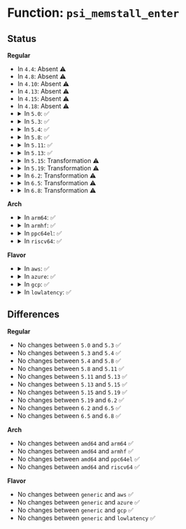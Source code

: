 # Function: <code>psi_memstall_enter</code>

## Status
<b>Regular</b>
<ul>
<li>
In <code>4.4</code>: Absent ⚠️
</li>
<li>
In <code>4.8</code>: Absent ⚠️
</li>
<li>
In <code>4.10</code>: Absent ⚠️
</li>
<li>
In <code>4.13</code>: Absent ⚠️
</li>
<li>
In <code>4.15</code>: Absent ⚠️
</li>
<li>
In <code>4.18</code>: Absent ⚠️
</li>
<li>
<details>
<summary>In <code>5.0</code>: ✅</summary>

```c
void psi_memstall_enter(long unsigned int *flags);
```

**Collision:** Unique Global

**Inline:** No

**Transformation:** False

**Instances:**

```
In kernel/sched/psi.c (ffffffff810ef790)
Location: kernel/sched/psi.c:572
Inline: False
Direct callers:
  - mm/filemap.c:do_read_cache_page
  - mm/filemap.c:do_read_cache_page
  - mm/filemap.c:filemap_fault
  - mm/filemap.c:generic_file_buffered_read
  - mm/filemap.c:__lock_page_killable
  - mm/filemap.c:__lock_page
  - mm/filemap.c:put_and_wait_on_page_locked
  - mm/page_alloc.c:__alloc_pages_slowpath
  - mm/vmscan.c:balance_pgdat
  - mm/vmscan.c:try_to_free_mem_cgroup_pages
  - mm/compaction.c:kcompactd
```
**Symbols:**

```
ffffffff810ef790-ffffffff810ef80e: psi_memstall_enter (STB_GLOBAL)
```
</details>
</li>
<li>
<details>
<summary>In <code>5.3</code>: ✅</summary>

```c
void psi_memstall_enter(long unsigned int *flags);
```

**Collision:** Unique Global

**Inline:** No

**Transformation:** False

**Instances:**

```
In kernel/sched/psi.c (ffffffff810f6c20)
Location: kernel/sched/psi.c:812
Inline: False
Direct callers:
  - mm/filemap.c:do_read_cache_page
  - mm/filemap.c:do_read_cache_page
  - mm/filemap.c:filemap_fault
  - mm/filemap.c:generic_file_buffered_read
  - mm/filemap.c:__lock_page_or_retry
  - mm/filemap.c:__lock_page_or_retry
  - mm/filemap.c:__lock_page_killable
  - mm/filemap.c:__lock_page
  - mm/filemap.c:put_and_wait_on_page_locked
  - mm/vmscan.c:balance_pgdat
  - mm/vmscan.c:try_to_free_mem_cgroup_pages
  - mm/compaction.c:kcompactd
  - mm/page_alloc.c:__alloc_pages_slowpath
  - mm/page_alloc.c:__alloc_pages_direct_compact
  - block/blk-cgroup.c:blkcg_maybe_throttle_current
```
**Symbols:**

```
ffffffff810f6c20-ffffffff810f6ca4: psi_memstall_enter (STB_GLOBAL)
```
</details>
</li>
<li>
<details>
<summary>In <code>5.4</code>: ✅</summary>

```c
void psi_memstall_enter(long unsigned int *flags);
```

**Collision:** Unique Global

**Inline:** No

**Transformation:** False

**Instances:**

```
In kernel/sched/psi.c (ffffffff811029b0)
Location: kernel/sched/psi.c:813
Inline: False
Direct callers:
  - mm/filemap.c:do_read_cache_page
  - mm/filemap.c:do_read_cache_page
  - mm/filemap.c:filemap_fault
  - mm/filemap.c:generic_file_buffered_read
  - mm/filemap.c:__lock_page_or_retry
  - mm/filemap.c:__lock_page_or_retry
  - mm/filemap.c:__lock_page_killable
  - mm/filemap.c:__lock_page
  - mm/filemap.c:put_and_wait_on_page_locked
  - mm/vmscan.c:balance_pgdat
  - mm/vmscan.c:try_to_free_mem_cgroup_pages
  - mm/compaction.c:kcompactd
  - mm/page_alloc.c:__alloc_pages_slowpath
  - mm/page_alloc.c:__alloc_pages_direct_compact
  - mm/memcontrol.c:mem_cgroup_handle_over_high
  - block/blk-core.c:submit_bio
  - block/blk-cgroup.c:blkcg_maybe_throttle_current
```
**Symbols:**

```
ffffffff811029b0-ffffffff81102a34: psi_memstall_enter (STB_GLOBAL)
```
</details>
</li>
<li>
<details>
<summary>In <code>5.8</code>: ✅</summary>

```c
void psi_memstall_enter(long unsigned int *flags);
```

**Collision:** Unique Global

**Inline:** No

**Transformation:** False

**Instances:**

```
In kernel/sched/psi.c (ffffffff8110d9d0)
Location: kernel/sched/psi.c:860
Inline: False
Direct callers:
  - mm/filemap.c:wait_on_page_bit_common
  - mm/vmscan.c:balance_pgdat
  - mm/vmscan.c:try_to_free_mem_cgroup_pages
  - mm/compaction.c:kcompactd
  - mm/page_alloc.c:__alloc_pages_direct_compact
  - mm/page_io.c:swap_readpage
  - mm/memcontrol.c:mem_cgroup_handle_over_high
  - block/blk-core.c:submit_bio
  - block/blk-cgroup.c:blkcg_maybe_throttle_blkg
```
**Symbols:**

```
ffffffff8110d9d0-ffffffff8110da58: psi_memstall_enter (STB_GLOBAL)
```
</details>
</li>
<li>
<details>
<summary>In <code>5.11</code>: ✅</summary>

```c
void psi_memstall_enter(long unsigned int *flags);
```

**Collision:** Unique Global

**Inline:** No

**Transformation:** False

**Instances:**

```
In kernel/sched/psi.c (ffffffff8110acc0)
Location: kernel/sched/psi.c:876
Inline: False
Direct callers:
  - mm/filemap.c:wait_on_page_bit_common
  - mm/vmscan.c:balance_pgdat
  - mm/compaction.c:kcompactd
  - mm/page_alloc.c:__alloc_pages_direct_compact
  - mm/page_io.c:swap_readpage
  - mm/memcontrol.c:try_charge
  - mm/memcontrol.c:mem_cgroup_handle_over_high
  - block/blk-core.c:submit_bio
  - block/blk-cgroup.c:blkcg_maybe_throttle_blkg
```
**Symbols:**

```
ffffffff8110acc0-ffffffff8110ad79: psi_memstall_enter (STB_GLOBAL)
```
</details>
</li>
<li>
<details>
<summary>In <code>5.13</code>: ✅</summary>

```c
void psi_memstall_enter(long unsigned int *flags);
```

**Collision:** Unique Global

**Inline:** No

**Transformation:** False

**Instances:**

```
In kernel/sched/psi.c (ffffffff8110c8f0)
Location: kernel/sched/psi.c:888
Inline: False
Direct callers:
  - mm/filemap.c:wait_on_page_bit_common
  - mm/vmscan.c:balance_pgdat
  - mm/compaction.c:kcompactd
  - mm/page_alloc.c:__alloc_pages_direct_compact
  - mm/page_io.c:swap_readpage
  - mm/memcontrol.c:try_charge
  - mm/memcontrol.c:mem_cgroup_handle_over_high
  - block/blk-core.c:submit_bio
  - block/blk-cgroup.c:blkcg_maybe_throttle_current
```
**Symbols:**

```
ffffffff8110c8f0-ffffffff8110c9a9: psi_memstall_enter (STB_GLOBAL)
```
</details>
</li>
<li>
<details>
<summary>In <code>5.15</code>: Transformation ⚠️</summary>

```c
void psi_memstall_enter(long unsigned int *flags);
```

**Collision:** Unique Global

**Inline:** No

**Transformation:** True

**Instances:**

```
In kernel/sched/psi.c (0)
Location: kernel/sched/psi.c:903
Inline: False
Direct callers:
  - mm/filemap.c:wait_on_page_bit_common
  - mm/vmscan.c:__node_reclaim
  - mm/vmscan.c:balance_pgdat
  - mm/compaction.c:kcompactd
  - mm/page_alloc.c:__alloc_pages_direct_compact
  - mm/page_io.c:swap_readpage
  - mm/memcontrol.c:try_charge_memcg
  - mm/memcontrol.c:mem_cgroup_handle_over_high
  - block/blk-core.c:submit_bio
  - block/blk-cgroup.c:blkcg_maybe_throttle_current
```
**Symbols:**

```
ffffffff81ca9557-ffffffff81ca956b: psi_memstall_enter.cold (STB_LOCAL)
ffffffff8112b920-ffffffff8112b9e7: psi_memstall_enter (STB_GLOBAL)
```
</details>
</li>
<li>
<details>
<summary>In <code>5.19</code>: Transformation ⚠️</summary>

```c
void psi_memstall_enter(long unsigned int *flags);
```

**Collision:** Unique Global

**Inline:** No

**Transformation:** True

**Instances:**

```
In kernel/sched/build_utility.c (0)
Location: kernel/sched/psi.c:901
Inline: False
Direct callers:
  - mm/filemap.c:do_read_cache_folio
  - mm/filemap.c:__folio_lock_or_retry
  - mm/filemap.c:__folio_lock_or_retry
  - mm/filemap.c:migration_entry_wait_on_locked
  - mm/vmscan.c:__node_reclaim
  - mm/vmscan.c:balance_pgdat
  - mm/compaction.c:kcompactd
  - mm/page_alloc.c:__alloc_pages_direct_compact
  - mm/page_io.c:swap_readpage
  - mm/memcontrol.c:try_charge_memcg
  - mm/memcontrol.c:mem_cgroup_handle_over_high
  - block/blk-cgroup.c:blkcg_maybe_throttle_current
```
**Symbols:**

```
ffffffff81e59561-ffffffff81e59576: psi_memstall_enter.cold (STB_LOCAL)
ffffffff8114c080-ffffffff8114c162: psi_memstall_enter (STB_GLOBAL)
```
</details>
</li>
<li>
<details>
<summary>In <code>6.2</code>: Transformation ⚠️</summary>

```c
void psi_memstall_enter(long unsigned int *flags);
```

**Collision:** Unique Global

**Inline:** No

**Transformation:** True

**Instances:**

```
In kernel/sched/build_utility.c (0)
Location: kernel/sched/psi.c:1021
Inline: False
Direct callers:
  - mm/filemap.c:filemap_read_folio
  - mm/filemap.c:migration_entry_wait_on_locked
  - mm/filemap.c:folio_wait_bit_common
  - mm/readahead.c:readahead_expand
  - mm/readahead.c:read_pages
  - mm/vmscan.c:__node_reclaim
  - mm/vmscan.c:balance_pgdat
  - mm/compaction.c:kcompactd
  - mm/page_alloc.c:__alloc_pages_direct_compact
  - mm/page_io.c:swap_readpage
  - mm/memcontrol.c:try_charge_memcg
  - mm/memcontrol.c:mem_cgroup_handle_over_high
  - block/blk-cgroup.c:blkcg_maybe_throttle_current
```
**Symbols:**

```
ffffffff820581dc-ffffffff820581f1: psi_memstall_enter.cold (STB_LOCAL)
ffffffff8117a8c0-ffffffff8117a9aa: psi_memstall_enter (STB_GLOBAL)
```
</details>
</li>
<li>
<details>
<summary>In <code>6.5</code>: Transformation ⚠️</summary>

```c
void psi_memstall_enter(long unsigned int *flags);
```

**Collision:** Unique Global

**Inline:** No

**Transformation:** True

**Instances:**

```
In kernel/sched/build_utility.c (0)
Location: kernel/sched/psi.c:1044
Inline: False
Direct callers:
  - mm/filemap.c:filemap_read_folio
  - mm/filemap.c:migration_entry_wait_on_locked
  - mm/filemap.c:folio_wait_bit_common
  - mm/readahead.c:readahead_expand
  - mm/readahead.c:readahead_expand
  - mm/readahead.c:read_pages
  - mm/vmscan.c:__node_reclaim
  - mm/vmscan.c:balance_pgdat
  - mm/compaction.c:kcompactd
  - mm/page_alloc.c:__alloc_pages_direct_compact
  - mm/page_io.c:swap_readpage
  - mm/memcontrol.c:try_charge_memcg
  - mm/memcontrol.c:mem_cgroup_handle_over_high
  - block/blk-cgroup.c:blkcg_maybe_throttle_current
```
**Symbols:**

```
ffffffff820d6ad4-ffffffff820d6ae9: psi_memstall_enter.cold (STB_LOCAL)
ffffffff8118b420-ffffffff8118b50c: psi_memstall_enter (STB_GLOBAL)
```
</details>
</li>
<li>
<details>
<summary>In <code>6.8</code>: Transformation ⚠️</summary>

```c
void psi_memstall_enter(long unsigned int *flags);
```

**Collision:** Unique Global

**Inline:** No

**Transformation:** True

**Instances:**

```
In kernel/sched/build_utility.c (0)
Location: kernel/sched/psi.c:1036
Inline: False
Direct callers:
  - mm/filemap.c:filemap_read_folio
  - mm/filemap.c:migration_entry_wait_on_locked
  - mm/filemap.c:folio_wait_bit_common
  - mm/readahead.c:readahead_expand
  - mm/readahead.c:readahead_expand
  - mm/readahead.c:read_pages
  - mm/vmscan.c:__node_reclaim
  - mm/vmscan.c:balance_pgdat
  - mm/compaction.c:kcompactd
  - mm/page_alloc.c:__alloc_pages_direct_compact
  - mm/page_io.c:swap_read_folio
  - mm/memcontrol.c:try_charge_memcg
  - mm/memcontrol.c:mem_cgroup_handle_over_high
  - mm/memcontrol.c:reclaim_high
  - block/blk-cgroup.c:blkcg_maybe_throttle_current
```
**Symbols:**

```
ffffffff821b1d6a-ffffffff821b1d7f: psi_memstall_enter.cold (STB_LOCAL)
ffffffff81199d50-ffffffff81199e3d: psi_memstall_enter (STB_GLOBAL)
```
</details>
</li>
</ul>
<b>Arch</b>
<ul>
<li>
<details>
<summary>In <code>arm64</code>: ✅</summary>

```c
void psi_memstall_enter(long unsigned int *flags);
```

**Collision:** Unique Global

**Inline:** No

**Transformation:** False

**Instances:**

```
In kernel/sched/psi.c (ffff800010167748)
Location: kernel/sched/psi.c:813
Inline: False
Direct callers:
  - mm/filemap.c:wait_on_page_bit_common
  - mm/vmscan.c:balance_pgdat
  - mm/vmscan.c:try_to_free_mem_cgroup_pages
  - mm/compaction.c:kcompactd
  - mm/page_alloc.c:__alloc_pages_slowpath
  - mm/page_alloc.c:__alloc_pages_direct_compact
  - mm/memcontrol.c:mem_cgroup_handle_over_high
  - block/blk-core.c:submit_bio
  - block/blk-cgroup.c:blkcg_maybe_throttle_current
```
**Symbols:**

```
ffff800010167748-ffff800010167820: psi_memstall_enter (STB_GLOBAL)
```
</details>
</li>
<li>
<details>
<summary>In <code>armhf</code>: ✅</summary>

```c
void psi_memstall_enter(long unsigned int *flags);
```

**Collision:** Unique Global

**Inline:** No

**Transformation:** False

**Instances:**

```
In kernel/sched/psi.c (c03b4584)
Location: kernel/sched/psi.c:813
Inline: False
Direct callers:
  - mm/filemap.c:do_read_cache_page
  - mm/filemap.c:do_read_cache_page
  - mm/filemap.c:filemap_fault
  - mm/filemap.c:generic_file_buffered_read
  - mm/filemap.c:__lock_page_or_retry
  - mm/filemap.c:__lock_page_or_retry
  - mm/filemap.c:__lock_page_killable
  - mm/filemap.c:__lock_page
  - mm/filemap.c:put_and_wait_on_page_locked
  - mm/vmscan.c:balance_pgdat
  - mm/vmscan.c:try_to_free_mem_cgroup_pages
  - mm/compaction.c:kcompactd
  - mm/page_alloc.c:__alloc_pages_slowpath
  - mm/page_alloc.c:__alloc_pages_direct_compact
  - block/blk-core.c:submit_bio
  - block/blk-cgroup.c:blkcg_maybe_throttle_current
```
**Symbols:**

```
c03b4584-c03b4644: psi_memstall_enter (STB_GLOBAL)
```
</details>
</li>
<li>
<details>
<summary>In <code>ppc64el</code>: ✅</summary>

```c
void psi_memstall_enter(long unsigned int *flags);
```

**Collision:** Unique Global

**Inline:** No

**Transformation:** False

**Instances:**

```
In kernel/sched/psi.c (c0000000001bf490)
Location: kernel/sched/psi.c:813
Inline: False
Direct callers:
  - mm/filemap.c:do_read_cache_page
  - mm/filemap.c:do_read_cache_page
  - mm/filemap.c:filemap_fault
  - mm/filemap.c:generic_file_buffered_read
  - mm/filemap.c:__lock_page_or_retry
  - mm/filemap.c:__lock_page_or_retry
  - mm/filemap.c:__lock_page_killable
  - mm/filemap.c:__lock_page
  - mm/filemap.c:put_and_wait_on_page_locked
  - mm/vmscan.c:balance_pgdat
  - mm/vmscan.c:try_to_free_mem_cgroup_pages
  - mm/compaction.c:kcompactd
  - mm/page_alloc.c:__alloc_pages_slowpath
  - mm/page_alloc.c:__alloc_pages_direct_compact
  - mm/memcontrol.c:mem_cgroup_handle_over_high
  - block/blk-core.c:submit_bio
  - block/blk-cgroup.c:blkcg_maybe_throttle_current
```
**Symbols:**

```
c0000000001bf490-c0000000001bf5ac: psi_memstall_enter (STB_GLOBAL)
```
</details>
</li>
<li>
<details>
<summary>In <code>riscv64</code>: ✅</summary>

```c
void psi_memstall_enter(long unsigned int *flags);
```

**Collision:** Unique Global

**Inline:** No

**Transformation:** False

**Instances:**

```
In kernel/sched/psi.c (ffffffe000109caa)
Location: kernel/sched/psi.c:813
Inline: False
Direct callers:
  - mm/filemap.c:do_read_cache_page
  - mm/filemap.c:do_read_cache_page
  - mm/filemap.c:filemap_fault
  - mm/filemap.c:generic_file_buffered_read
  - mm/filemap.c:__lock_page_or_retry
  - mm/filemap.c:__lock_page_or_retry
  - mm/filemap.c:__lock_page_killable
  - mm/filemap.c:__lock_page
  - mm/filemap.c:put_and_wait_on_page_locked
  - mm/vmscan.c:balance_pgdat
  - mm/vmscan.c:try_to_free_mem_cgroup_pages
  - mm/compaction.c:kcompactd
  - mm/page_alloc.c:__alloc_pages_slowpath
  - mm/page_alloc.c:__alloc_pages_direct_compact
  - mm/memcontrol.c:mem_cgroup_handle_over_high
  - block/blk-core.c:submit_bio
  - block/blk-cgroup.c:blkcg_maybe_throttle_current
```
**Symbols:**

```
ffffffe000109caa-ffffffe000109d80: psi_memstall_enter (STB_GLOBAL)
```
</details>
</li>
</ul>
<b>Flavor</b>
<ul>
<li>
<details>
<summary>In <code>aws</code>: ✅</summary>

```c
void psi_memstall_enter(long unsigned int *flags);
```

**Collision:** Unique Global

**Inline:** No

**Transformation:** False

**Instances:**

```
In kernel/sched/psi.c (ffffffff810fbcc0)
Location: kernel/sched/psi.c:813
Inline: False
Direct callers:
  - mm/filemap.c:do_read_cache_page
  - mm/filemap.c:do_read_cache_page
  - mm/filemap.c:filemap_fault
  - mm/filemap.c:generic_file_buffered_read
  - mm/filemap.c:__lock_page_or_retry
  - mm/filemap.c:__lock_page_or_retry
  - mm/filemap.c:__lock_page_killable
  - mm/filemap.c:__lock_page
  - mm/filemap.c:put_and_wait_on_page_locked
  - mm/vmscan.c:balance_pgdat
  - mm/vmscan.c:try_to_free_mem_cgroup_pages
  - mm/compaction.c:kcompactd
  - mm/page_alloc.c:__alloc_pages_slowpath
  - mm/page_alloc.c:__alloc_pages_direct_compact
  - mm/memcontrol.c:mem_cgroup_handle_over_high
  - block/blk-core.c:submit_bio
  - block/blk-cgroup.c:blkcg_maybe_throttle_current
```
**Symbols:**

```
ffffffff810fbcc0-ffffffff810fbd44: psi_memstall_enter (STB_GLOBAL)
```
</details>
</li>
<li>
<details>
<summary>In <code>azure</code>: ✅</summary>

```c
void psi_memstall_enter(long unsigned int *flags);
```

**Collision:** Unique Global

**Inline:** No

**Transformation:** False

**Instances:**

```
In kernel/sched/psi.c (ffffffff810ebee0)
Location: kernel/sched/psi.c:813
Inline: False
Direct callers:
  - mm/filemap.c:do_read_cache_page
  - mm/filemap.c:do_read_cache_page
  - mm/filemap.c:filemap_fault
  - mm/filemap.c:generic_file_buffered_read
  - mm/filemap.c:__lock_page_or_retry
  - mm/filemap.c:__lock_page_or_retry
  - mm/filemap.c:__lock_page_killable
  - mm/filemap.c:__lock_page
  - mm/filemap.c:put_and_wait_on_page_locked
  - mm/vmscan.c:balance_pgdat
  - mm/vmscan.c:try_to_free_mem_cgroup_pages
  - mm/compaction.c:kcompactd
  - mm/page_alloc.c:__alloc_pages_slowpath
  - mm/page_alloc.c:__alloc_pages_direct_compact
  - mm/memcontrol.c:mem_cgroup_handle_over_high
  - block/blk-core.c:submit_bio
  - block/blk-cgroup.c:blkcg_maybe_throttle_current
```
**Symbols:**

```
ffffffff810ebee0-ffffffff810ebf58: psi_memstall_enter (STB_GLOBAL)
```
</details>
</li>
<li>
<details>
<summary>In <code>gcp</code>: ✅</summary>

```c
void psi_memstall_enter(long unsigned int *flags);
```

**Collision:** Unique Global

**Inline:** No

**Transformation:** False

**Instances:**

```
In kernel/sched/psi.c (ffffffff810f8e80)
Location: kernel/sched/psi.c:813
Inline: False
Direct callers:
  - mm/filemap.c:do_read_cache_page
  - mm/filemap.c:do_read_cache_page
  - mm/filemap.c:filemap_fault
  - mm/filemap.c:generic_file_buffered_read
  - mm/filemap.c:__lock_page_or_retry
  - mm/filemap.c:__lock_page_or_retry
  - mm/filemap.c:__lock_page_killable
  - mm/filemap.c:__lock_page
  - mm/filemap.c:put_and_wait_on_page_locked
  - mm/vmscan.c:balance_pgdat
  - mm/vmscan.c:try_to_free_mem_cgroup_pages
  - mm/compaction.c:kcompactd
  - mm/page_alloc.c:__alloc_pages_slowpath
  - mm/page_alloc.c:__alloc_pages_direct_compact
  - mm/memcontrol.c:mem_cgroup_handle_over_high
  - block/blk-core.c:submit_bio
  - block/blk-cgroup.c:blkcg_maybe_throttle_current
```
**Symbols:**

```
ffffffff810f8e80-ffffffff810f8f04: psi_memstall_enter (STB_GLOBAL)
```
</details>
</li>
<li>
<details>
<summary>In <code>lowlatency</code>: ✅</summary>

```c
void psi_memstall_enter(long unsigned int *flags);
```

**Collision:** Unique Global

**Inline:** No

**Transformation:** False

**Instances:**

```
In kernel/sched/psi.c (ffffffff81103fd0)
Location: kernel/sched/psi.c:813
Inline: False
Direct callers:
  - mm/filemap.c:do_read_cache_page
  - mm/filemap.c:do_read_cache_page
  - mm/filemap.c:filemap_fault
  - mm/filemap.c:generic_file_buffered_read
  - mm/filemap.c:__lock_page_or_retry
  - mm/filemap.c:__lock_page_or_retry
  - mm/filemap.c:__lock_page_killable
  - mm/filemap.c:__lock_page
  - mm/filemap.c:put_and_wait_on_page_locked
  - mm/vmscan.c:balance_pgdat
  - mm/vmscan.c:try_to_free_mem_cgroup_pages
  - mm/compaction.c:kcompactd
  - mm/page_alloc.c:__alloc_pages_slowpath
  - mm/page_alloc.c:__alloc_pages_direct_compact
  - mm/memcontrol.c:mem_cgroup_handle_over_high
  - block/blk-core.c:submit_bio
  - block/blk-cgroup.c:blkcg_maybe_throttle_current
```
**Symbols:**

```
ffffffff81103fd0-ffffffff8110404b: psi_memstall_enter (STB_GLOBAL)
```
</details>
</li>
</ul>

## Differences
<b>Regular</b>
<ul>
<li>
No changes between <code>5.0</code> and <code>5.3</code> ✅
</li>
<li>
No changes between <code>5.3</code> and <code>5.4</code> ✅
</li>
<li>
No changes between <code>5.4</code> and <code>5.8</code> ✅
</li>
<li>
No changes between <code>5.8</code> and <code>5.11</code> ✅
</li>
<li>
No changes between <code>5.11</code> and <code>5.13</code> ✅
</li>
<li>
No changes between <code>5.13</code> and <code>5.15</code> ✅
</li>
<li>
No changes between <code>5.15</code> and <code>5.19</code> ✅
</li>
<li>
No changes between <code>5.19</code> and <code>6.2</code> ✅
</li>
<li>
No changes between <code>6.2</code> and <code>6.5</code> ✅
</li>
<li>
No changes between <code>6.5</code> and <code>6.8</code> ✅
</li>
</ul>
<b>Arch</b>
<ul>
<li>
No changes between <code>amd64</code> and <code>arm64</code> ✅
</li>
<li>
No changes between <code>amd64</code> and <code>armhf</code> ✅
</li>
<li>
No changes between <code>amd64</code> and <code>ppc64el</code> ✅
</li>
<li>
No changes between <code>amd64</code> and <code>riscv64</code> ✅
</li>
</ul>
<b>Flavor</b>
<ul>
<li>
No changes between <code>generic</code> and <code>aws</code> ✅
</li>
<li>
No changes between <code>generic</code> and <code>azure</code> ✅
</li>
<li>
No changes between <code>generic</code> and <code>gcp</code> ✅
</li>
<li>
No changes between <code>generic</code> and <code>lowlatency</code> ✅
</li>
</ul>
